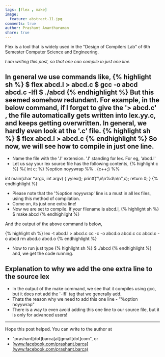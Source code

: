 ```yaml
---
tags: [flex , make]
image:
  feature: abstract-11.jpg
comments: true
author: Prashant Anantharaman
share: true
---
```

Flex is a tool that is widely used in the "Design of Compilers Lab" of 6th Semester Computer Science and Engineering. 

*I am writing this post, so that one can compile in just one line.*

In general we use commands like,
{% highlight sh %}
$ flex abcd.l > abcd.c
$ gcc -o abcd abcd.c -lfl
$ ./abcd
{% endhighlight %}
But this seemed somehow redundant. For example, in the below command, if I forget to give the '> abcd.c' , the file automatically gets written into lex.yy.c, and keeps getting overwritten. In general, we hardly even look at the '.c' file. 
{% highlight sh %}
$ flex abcd.l > abcd.c
{% endhighlight %}
So now, we will see how to compile in just one line. 
-----------------
* Name the file with the '.l' extension. '.l' standing for lex. For eg, 'abcd.l'
* Let us say your lex source file has the following contents, 
{% highlight c %}
%{
int c;
%}
%option noyywrap
%%
. {c++;}
%%

int main(char *argc, int argv)
{
    yylex();
    printf("\n\n%d\n\n",c);
    return 0;
}
{% endhighlight %}
* Please note that the '%option noyywrap' line is a must in all lex files, using this method of compilation. 
* Come on, its just one extra line! 
* Now we are set to compile. If your filename is abcd.l, 
{% highlight sh %}
$ make abcd
{% endhighlight %}

And the output of the above command is below, 

{% highlight sh %}
lex  -t abcd.l > abcd.c
cc    -c -o abcd.o abcd.c
cc   abcd.o   -o abcd
rm abcd.c abcd.o
{% endhighlight %}
* Now to run just type 
{% highlight sh %}
$ ./abcd
{% endhighlight %}
and, we get the code running. 

Explanation to why we add the one extra line to the source lex
---------------------
* In the output of the make command, we see that it compiles using gcc, but it does not add the '-lfl' tag that we generally add.
* Thats the reason why we need to add this one line - "%option noyywrap"
* There is a way to even avoid adding this one line to our source file, but it is only for advanced users! 

------------------------------------------
Hope this post helped. You can write to the author at 

* "prashant[dot]barca[at]gmail[dot]com", or 
* [www.facebook.com/prashant.barca](www.facebook.com/prashant.barca)